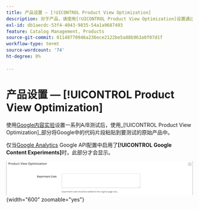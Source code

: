 ```yaml
---
title: 产品设置 — [!UICONTROL Product View Optimization]
description: 对于产品，请使用[!UICONTROL Product View Optimization]设置通过Google内容实验设置一系列A/B测试。
exl-id: db1aecdc-53f4-4043-9835-54a1a9687493
feature: Catalog Management, Products
source-git-commit: 01148770946a236ece2122be5a88b963a0f07d1f
workflow-type: tm+mt
source-wordcount: '74'
ht-degree: 0%

---
```


# 产品设置 — [!UICONTROL Product View Optimization]

使用[Google内容实验](../merchandising-promotions/google-content-experiments.md)设置一系列A/B测试后，使用&#x200B;_[!UICONTROL Product View Optimization]_部分将Google中的代码片段粘贴到要测试的原始产品中。

仅当[Google Analytics](../merchandising-promotions/google-analytics.md) Google API配置中启用了&#x200B;**[!UICONTROL Google Content Experiments]**&#x200B;时，此部分才会显示。

![产品视图优化](./assets/product-view-optimization.png){width="600" zoomable="yes"}
